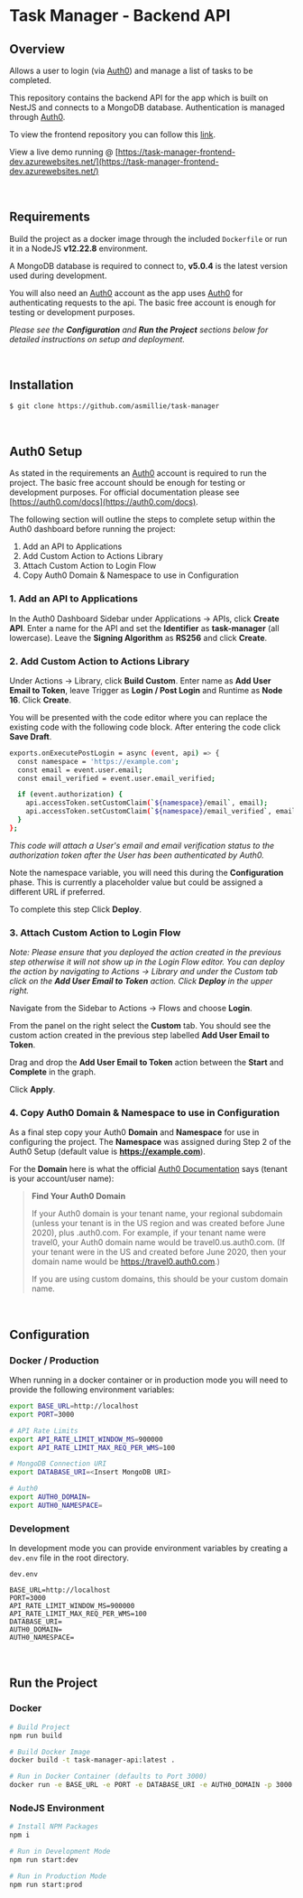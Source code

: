 # Task Manager - Backend API

## Overview

Allows a user to login (via [Auth0](https://auth0.com/)) and manage a list of tasks to be completed.

This repository contains the backend API for the app which is built on NestJS and connects to a MongoDB database. Authentication is managed through [Auth0](https://auth0.com/).

To view the frontend repository you can follow this [link](https://github.com/asmillie/task-manager-frontend).

View a live demo running @ [https://task-manager-frontend-dev.azurewebsites.net/](https://task-manager-frontend-dev.azurewebsites.net/)

<br>

## Requirements

Build the project as a docker image through the included `Dockerfile` or run it in a NodeJS **v12.22.8** environment.

A MongoDB database is required to connect to, **v5.0.4** is the latest version used during development.

You will also need an [Auth0](https://auth0.com/) account as the app uses [Auth0](https://auth0.com/) for authenticating requests to the api. The basic free account is enough for testing or development purposes. 

*Please see the **Configuration** and **Run the Project** sections below for detailed instructions on setup and deployment.* 

<br>

## Installation

```bash
$ git clone https://github.com/asmillie/task-manager
```
<br>

## Auth0 Setup
As stated in the requirements an [Auth0](https://auth0.com/) account is required to run the project. The basic free account should be enough for testing or development purposes. For official documentation please see [https://auth0.com/docs](https://auth0.com/docs).

The following section will outline the steps to complete setup within the Auth0 dashboard before running the project:

1. Add an API to Applications
2. Add Custom Action to Actions Library
3. Attach Custom Action to Login Flow
4. Copy Auth0 Domain & Namespace to use in Configuration

### 1. Add an API to Applications

In the Auth0 Dashboard Sidebar under Applications -> APIs, click **Create API**. Enter a name for the API and set the **Identifier** as **task-manager** (all lowercase). Leave the **Signing Algorithm** as **RS256** and click **Create**.

### 2. Add Custom Action to Actions Library

Under Actions -> Library, click **Build Custom**. Enter name as **Add User Email to Token**, leave Trigger as **Login / Post Login** and Runtime as **Node 16**. Click **Create**.

You will be presented with the code editor where you can replace the existing code with the following code block. After entering the code click **Save Draft**.

```bash
exports.onExecutePostLogin = async (event, api) => {
  const namespace = 'https://example.com';
  const email = event.user.email;
  const email_verified = event.user.email_verified;

  if (event.authorization) {
    api.accessToken.setCustomClaim(`${namespace}/email`, email);
    api.accessToken.setCustomClaim(`${namespace}/email_verified`, email_verified);
  }
};
```
 _This code will attach a User's email and email verification status to the authorization token after the User has been authenticated by Auth0._

Note the namespace variable, you will need this during the **Configuration** phase. This is currently a placeholder value but could be assigned a different URL if preferred.

To complete this step Click **Deploy**.

### 3. Attach Custom Action to Login Flow

_Note: Please ensure that you deployed the action created in the previous step otherwise it will not show up in the Login Flow editor. You can deploy the action by navigating to Actions -> Library and under the Custom tab click on the **Add User Email to Token** action. Click **Deploy** in the upper right._

Navigate from the Sidebar to Actions -> Flows and choose **Login**.

From the panel on the right select the **Custom** tab. You should see the custom action created in the previous step labelled **Add User Email to Token**.

Drag and drop the **Add User Email to Token** action between the **Start** and **Complete** in the graph.

Click **Apply**.

### 4. Copy Auth0 Domain & Namespace to use in Configuration

As a final step copy your Auth0  **Domain** and **Namespace** for use in configuring the project. The **Namespace** was assigned during Step 2 of the Auth0 Setup (default value is **https://example.com**).

For the **Domain** here is what the official [Auth0 Documentation](https://auth0.com/docs) says (tenant is your account/user name):

>**Find Your Auth0 Domain**
>
>If your Auth0 domain is your tenant name, your regional subdomain (unless your tenant is in the US region and was created before June 2020), plus .auth0.com. For example, if your tenant name were travel0, your Auth0 domain name would be travel0.us.auth0.com. (If your tenant were in the US and created before June 2020, then your domain name would be https://travel0.auth0.com.)
>
>If you are using custom domains, this should be your custom domain name.


<br>

## Configuration
### **Docker / Production**
When running in a docker container or in production mode you will need to provide the following environment variables:

```bash
export BASE_URL=http://localhost
export PORT=3000

# API Rate Limits
export API_RATE_LIMIT_WINDOW_MS=900000
export API_RATE_LIMIT_MAX_REQ_PER_WMS=100

# MongoDB Connection URI
export DATABASE_URI=<Insert MongoDB URI>

# Auth0 
export AUTH0_DOMAIN=
export AUTH0_NAMESPACE=
```

### **Development**
In development mode you can provide environment variables by creating a `dev.env` file in the root directory.

`dev.env`
```
BASE_URL=http://localhost
PORT=3000
API_RATE_LIMIT_WINDOW_MS=900000
API_RATE_LIMIT_MAX_REQ_PER_WMS=100
DATABASE_URI=
AUTH0_DOMAIN=
AUTH0_NAMESPACE=
```

<br>

## Run the Project

### **Docker**
```bash
# Build Project
npm run build

# Build Docker Image
docker build -t task-manager-api:latest .

# Run in Docker Container (defaults to Port 3000)
docker run -e BASE_URL -e PORT -e DATABASE_URI -e AUTH0_DOMAIN -p 3000:3000 --name "task_manager-backend" -d task-manager-api:latest
```

### **NodeJS Environment**
```bash
# Install NPM Packages
npm i

# Run in Development Mode
npm run start:dev

# Run in Production Mode
npm run start:prod
```

<br>

